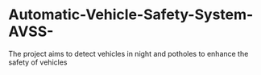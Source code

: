 # Automatic-Vehicle-Safety-System-AVSS-
The project aims to detect vehicles in night and potholes to enhance the safety of vehicles
